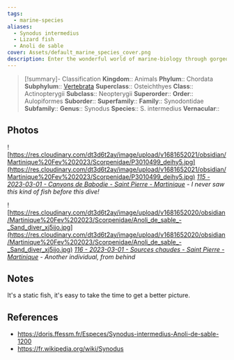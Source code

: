 ```yaml
---
tags:
  - marine-species
aliases:
  - Synodus intermedius
  - Lizard fish
  - Anoli de sable
cover: Assets/default_marine_species_cover.png
description: Enter the wonderful world of marine-biology through gorgeous underwater pictures of marine animals. Synodontidae is the family of lizard fish.
---
```

> [!summary]- Classification
**Kingdom**:: Animals
**Phylum**:: Chordata
**Subphylum**:: [Vertebrata](Vertebrata.md)
**Superclass**:: Osteichthyes
**Class**:: Actinopterygii
**Subclass**::  Neopterygii
**Superorder**:: 
**Order**:: Aulopiformes
**Suborder**:: 
**Superfamily**::
**Family**:: Synodontidae
**Subfamily**::
**Genus**:: Synodus
**Species**:: S. intermedius
**Vernacular**::

## Photos
![https://res.cloudinary.com/dt3d6t2ay/image/upload/v1681652021/obsidian/Martinique%20Fev%202023/Scorpenidae/P3010499_deihy5.jpg](https://res.cloudinary.com/dt3d6t2ay/image/upload/v1681652021/obsidian/Martinique%20Fev%202023/Scorpenidae/P3010499_deihy5.jpg)
*[115 - 2023-03-01 - Canyons de Babodie - Saint Pierre - Martinique](115%20-%202023-03-01%20-%20Canyons%20de%20Babodie%20-%20Saint%20Pierre%20-%20Martinique.md) - I never saw this kind of fish before this dive!*

![https://res.cloudinary.com/dt3d6t2ay/image/upload/v1681652020/obsidian/Martinique%20Fev%202023/Scorpenidae/Anoli_de_sable_-_Sand_diver_xj5ijo.jpg](https://res.cloudinary.com/dt3d6t2ay/image/upload/v1681652020/obsidian/Martinique%20Fev%202023/Scorpenidae/Anoli_de_sable_-_Sand_diver_xj5ijo.jpg)
*[116 - 2023-03-01 - Sources chaudes - Saint Pierre - Martinique](116%20-%202023-03-01%20-%20Sources%20chaudes%20-%20Saint%20Pierre%20-%20Martinique.md) - Another individual, from behind*

## Notes
It's a static fish, it's easy to take the time to get a better picture.

## References
- https://doris.ffessm.fr/Especes/Synodus-intermedius-Anoli-de-sable-1200
- https://fr.wikipedia.org/wiki/Synodus